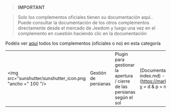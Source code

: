 
>**IMPORTANT**

>Solo los complementos oficiales tienen su documentación aquí.. Puede consultar la documentación de los otros complementos directamente desde el mercado de Jeedom y luego una vez en el complemento en cuestión haciendo clic en la documentación


Podéis ver [aquí](https://market.jeedom.com/index.php?v=d&p=market&type=plugin&categorie=automatisation) todos los complementos (oficiales o no) en esta categoría

| | | | |
|--- | --- | --- | ---|
|<img src="sunshutter/sunshutter_icon.png "ancho =" 100 "/>|Gestión de persianas|Plugin para gestionar la apertura / cierre de las persianas según el sol|[Documentación](sunshutter / index.md) - [Mercado](https://market.jeedom.com/index.php?v = d & p = market_display & id = 3793)|

